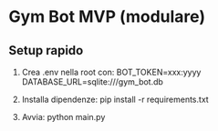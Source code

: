 # Gym Bot MVP (modulare)

## Setup rapido
1. Crea .env nella root con:
   BOT_TOKEN=xxx:yyyy
   DATABASE_URL=sqlite:///gym_bot.db

2. Installa dipendenze:
   pip install -r requirements.txt

3. Avvia:
   python main.py
